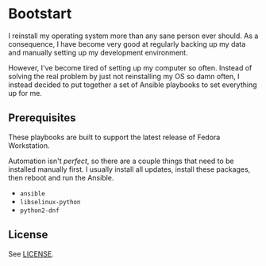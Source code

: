 # Bootstart

I reinstall my operating system more than any sane person ever should. As a
consequence, I have become very good at regularly backing up my data and
manually setting up my development environment.

However, I've become tired of setting up my computer so often. Instead of
solving the real problem by just not reinstalling my OS so damn often, I instead
decided to put together a set of Ansible playbooks to set everything up for me.

## Prerequisites

These playbooks are built to support the latest release of Fedora Workstation.

Automation isn't _perfect_, so there are a couple things that need to be
installed manually first. I usually install all updates, install these packages,
then reboot and run the Ansible.

- `ansible`
- `libselinux-python`
- `python2-dnf`

## License

See [LICENSE](./LICENSE).
